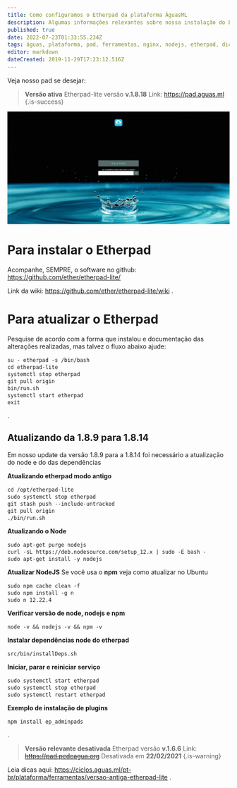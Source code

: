 ```yaml
---
title: Como configuramos o Etherpad da plataforma ÁguasML
description: Algumas informações relevantes sobre nossa instalação do Etherpad  v1.6.6 no Pede Água Pad
published: true
date: 2022-07-23T01:33:55.234Z
tags: águas, plataforma, pad, ferramentas, nginx, nodejs, etherpad, dicas
editor: markdown
dateCreated: 2019-11-29T17:23:12.516Z
---
```


Veja nosso pad se desejar:


> **Versão ativa**
Etherpad-lite versão **v.1.8.18**
Link: https://pad.aguas.ml
{.is-success}


<p align="center">
  <img width="800" src="/uploads/imagens-do-pad/print-padaguas.png">
</p>


# Para instalar o Etherpad
Acompanhe, SEMPRE, o software no github: https://github.com/ether/etherpad-lite/

Link da wiki: https://github.com/ether/etherpad-lite/wiki
.
# Para atualizar o Etherpad
Pesquise de acordo com a forma que instalou e documentação das alterações realizadas, mas talvez o fluxo abaixo ajude:

```text
su - etherpad -s /bin/bash
cd etherpad-lite
systemctl stop etherpad
git pull origin
bin/run.sh
systemctl start etherpad
exit
```

.
## Atualizando da 1.8.9 para 1.8.14
Em nosso update da versão 1.8.9 para a 1.8.14 foi necessário a atualização do node e do das dependências

**Atualizando etherpad modo antigo**
```text
cd /opt/etherpad-lite
sudo systemctl stop etherpad
git stash push --include-untracked
git pull origin
./bin/run.sh
```

**Atualizando o Node**

```
sudo apt-get purge nodejs
curl -sL https://deb.nodesource.com/setup_12.x | sudo -E bash - 
sudo apt-get install -y nodejs 
```

**Atualizar NodeJS**
Se você usa o **npm** veja como atualizar no Ubuntu

```
sudo npm cache clean -f
sudo npm install -g n
sudo n 12.22.4
```


**Verificar versão de node, nodejs e npm**
``` 
node -v && nodejs -v && npm -v
```


**Instalar dependências node do etherpad**

``` 
src/bin/installDeps.sh
```

**Iniciar, parar e reiniciar serviço**
```text
sudo systemctl start etherpad
sudo systemctl stop etherpad
sudo systemctl restart etherpad
```

**Exemplo de instalação de plugins**
```
npm install ep_adminpads
```

.
> **Versão relevante desativada**
Etherpad versão **v.1.6.6** 
Link: ~~https://pad.pedeagua.org~~
Desativada em **22/02/2021**
{.is-warning}

Leia dicas aqui: https://ciclos.aguas.ml/pt-br/plataforma/ferramentas/versao-antiga-etherpad-lite
.